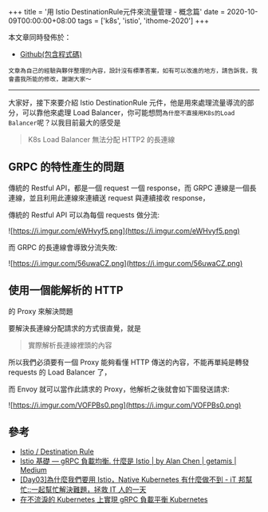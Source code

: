 +++
title = '用 Istio DestinationRule元件來流量管理 - 概念篇'
date = 2020-10-09T00:00:00+08:00
tags = ['k8s', 'istio', 'ithome-2020']
+++

本文章同時發佈於：

- [Github(包含程式碼)](https://github.com/superj80820/2020-ithelp-contest/blob/master/DAY25)

```
文章為自己的經驗與夥伴整理的內容，設計沒有標準答案，如有可以改進的地方，請告訴我，我會盡我所能的修改，謝謝大家～
```

---

大家好，接下來要介紹 Istio DestinationRule
元件，他是用來處理流量導流的部分，可以靠他來處理 Load
Balancer，你可能想問`為什麼不直接用K8s的Load Balancer`呢？以我目前最大的感受是

> K8s Load Balancer 無法分配 HTTP2 的長連線
> 

## GRPC 的特性產生的問題

傳統的 Restful API，都是一個 request 一個 response，而 GRPC
連線是一個長連線，並且利用此連線來連續送 request 與連續接收
response，

傳統的 Restful API 可以為每個 requests 做分流:

![https://i.imgur.com/eWHvyf5.png](https://i.imgur.com/eWHvyf5.png)

而 GRPC 的長連線會導致分流失敗:

![https://i.imgur.com/56uwaCZ.png](https://i.imgur.com/56uwaCZ.png)

## 使用一個能解析的 HTTP
的 Proxy 來解決問題

要解決長連線分配請求的方式很直覺，就是

> 實際解析長連線裡頭的內容
> 

所以我們必須要有一個 Proxy 能夠看懂 HTTP 傳送的內容，不能再單純是轉發
requests 的 Load Balancer 了，

而 Envoy 就可以當作此請求的 Proxy，他解析之後就會如下圖發送請求:

![https://i.imgur.com/VOFPBs0.png](https://i.imgur.com/VOFPBs0.png)

## 參考

- [Istio
/ Destination Rule](https://istio.io/latest/docs/reference/config/networking/destination-rule/)
- [Istio
基礎 — gRPC 負載均衡. 什麼是 Istio | by Alan Chen | getamis |
Medium](https://medium.com/getamis/istio-%E5%9F%BA%E7%A4%8E-grpc-%E8%B2%A0%E8%BC%89%E5%9D%87%E8%A1%A1-d4be0d49ee07)
- [[Day03]為什麼我們要用
Istio，Native Kubernetes 有什麼做不到 - iT
邦幫忙::一起幫忙解決難題，拯救 IT 人的一天](https://ithelp.ithome.com.tw/articles/10217407)
- [在不流淚的
Kubernetes 上實現 gRPC 負載平衡 Kubernetes](https://kubernetes.io/blog/2018/11/07/grpc-load-balancing-on-kubernetes-without-tears/)